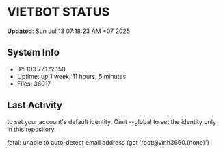 # VIETBOT STATUS
**Updated**: Sun Jul 13 07:18:23 AM +07 2025

## System Info
- IP: 103.77.172.150
- Uptime: up 1 week, 11 hours, 5 minutes
- Files: 36917

## Last Activity

to set your account's default identity.
Omit --global to set the identity only in this repository.

fatal: unable to auto-detect email address (got 'root@vinh3690.(none)')
